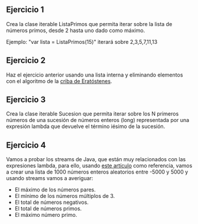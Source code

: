 ## Ejercicio 1

Crea la clase iterable ListaPrimos que permita iterar sobre la lista de números primos, desde 2 hasta uno dado como máximo.

Ejemplo: "var lista = ListaPrimos(15)" iterará sobre 2,3,5,7,11,13

## Ejercicio 2

Haz el ejercicio anterior usando una lista interna y eliminando elementos con el algoritmo de la [criba de Eratóstenes](https://es.wikipedia.org/wiki/Criba_de_Erat%C3%B3stenes).

## Ejercicio 3 

Crea la clase iterable Sucesion que permita iterar sobre los N primeros números de una sucesión de números enteros (long) representada por una expresión lambda que devuelve el término iésimo de la sucesión.

## Ejercicio 4

Vamos a probar los streams de Java, que están muy relacionados con las expresiones lambda, para ello, usando [este artículo][streams] como referencia, vamos a crear una lista de 1000 números enteros aleatorios entre -5000 y 5000 y usando streams vamos a averiguar:

- El máximo de los números pares.
- El mínimo de los números múltiplos de 3.
- El total de números negativos.
- El total de números primos.
- El máximo número primo.

[streams]: https://www.ecodeup.com/ejemplos-practicos-de-expresiones-lambda-en-java-8/